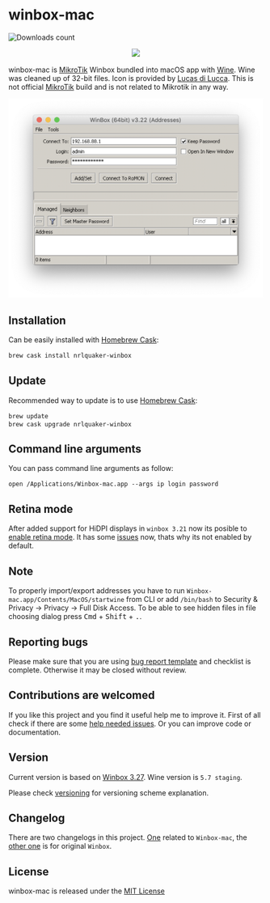 # winbox-mac

![Downloads count](https://img.shields.io/github/downloads/nrlquaker/winbox-mac/total.svg)

<p align="center">
  <img src="icon.png" width="200">
</p>

winbox-mac is [MikroTik](https://mikrotik.com) Winbox bundled into macOS app with [Wine](https://www.winehq.org). Wine was cleaned up of 32-bit files.
Icon is provided by [Lucas di Lucca](https://github.com/lucasdelucca). This is not official [MikroTik](https://mikrotik.com) build and is not related to Mikrotik in any way.

<p align="center">
  <img src="screenshot.png" width="650">
</p>

## Installation

Can be easily installed with [Homebrew Cask](https://caskroom.github.io):

```sh
brew cask install nrlquaker-winbox
```

## Update

Recommended way to update is to use [Homebrew Cask](https://caskroom.github.io):
```
brew update
brew cask upgrade nrlquaker-winbox
```

## Command line arguments

You can pass command line arguments as follow:

```
open /Applications/Winbox-mac.app --args ip login password
```

## Retina mode

After added support for HiDPI displays in `winbox 3.21` now its posible to [enable retina mode](retina_mode/RETINA.md). It has some [issues](https://forum.mikrotik.com/viewtopic.php?f=21&t=157150) now, thats why its not enabled by default.

## Note

To properly import/export addresses you have to run `Winbox-mac.app/Contents/MacOS/startwine` from CLI or add `/bin/bash` to Security & Privacy → Privacy → Full Disk Access. To be able to see hidden files in file choosing dialog press <kbd>Cmd</kbd> + <kbd>Shift</kbd> + <kbd>.</kbd>.

## Reporting bugs

Please make sure that you are using [bug report template](https://github.com/nrlquaker/winbox-mac/issues/new?assignees=nrlquaker&labels=&template=bug_report.md&title=) and checklist is complete. Otherwise it may be closed without review.

## Contributions are welcomed

If you like this project and you find it useful help me to improve it. First of all check if there are some [help needed issues](https://github.com/nrlquaker/winbox-mac/issues?q=is%3Aissue+is%3Aopen+label%3A%22help+wanted%22). Or you can improve code or documentation.

## Version

Current version is based on [Winbox 3.27](https://download.mikrotik.com/winbox/3.27/winbox64.exe).
Wine version is `5.7 staging`.

Please check [versioning](VERSIONING.md) for versioning scheme explanation.

## Changelog

There are two changelogs in this project. [One](CHANGELOG.md) related to `Winbox-mac`, the [other one](CHANGELOG_WINBOX.md) is for original `Winbox`.

## License

winbox-mac is released under the [MIT License](https://github.com/nrlquaker/winbox-mac/blob/master/LICENSE)
